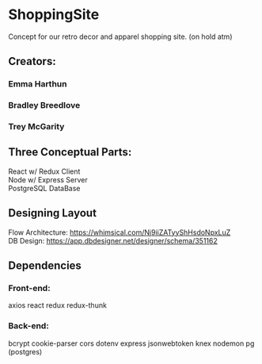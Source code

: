 # ShoppingSite
Concept for our retro decor and apparel shopping site. (on hold atm)

## Creators:
### Emma Harthun
### Bradley Breedlove
### Trey McGarity
##

## Three Conceptual Parts:
React w/ Redux Client <br>
Node w/ Express Server <br>
PostgreSQL DataBase <br>
##

## Designing Layout
Flow Architecture: https://whimsical.com/Nj9iiZATyyShHsdoNpxLuZ <br>
DB Design: https://app.dbdesigner.net/designer/schema/351162 <br>

## Dependencies
### Front-end:
axios
react
redux
redux-thunk
### Back-end:
bcrypt
cookie-parser
cors
dotenv
express
jsonwebtoken
knex
nodemon
pg (postgres)
